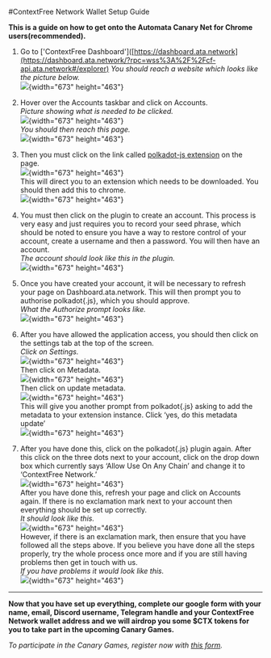 #ContextFree Network Wallet Setup Guide 

**This is a guide on how to get onto the Automata Canary Net for Chrome users(recommended).**  

1. Go to ['ContextFree Dashboard']([https://dashboard.ata.network](https://dashboard.ata.network/?rpc=wss%3A%2F%2Fcf-api.ata.network#/explorer)
*You should reach a website which looks like the picture below.*  
![](../../assets/canaryimg/img1.png){width="673" height="463"}  
  
2. Hover over the Accounts taskbar and click on Accounts.  
*Picture showing what is needed to be clicked.*  
![](../../assets/canaryimg/img2.png){width="673" height="463"}   
*You should then reach this page.*  
![](../../assets/canaryimg/img3.png){width="673" height="463"}  
  
3. Then you must click on the link called [polkadot-js extension](https://chrome.google.com/webstore/detail/polkadot{js}-extension/mopnmbcafieddcagagdcbnhejhlodfdd) on the page.  
![](../../assets/canaryimg/img4.png){width="673" height="463"}  
This will direct you to an extension which needs to be downloaded. You should then add this to chrome.  
![](../../assets/canaryimg/img5.png){width="673" height="463"}  

4. You must then click on the plugin to create an account. This process is very easy and just requires you to record your seed phrase, which should be noted to ensure you have a way to restore control of your account, create a username and then a password. You will then have an account.  
*The account should look like this in the plugin.*  
![](../../assets/canaryimg/img6.png){width="673" height="463"}  

5. Once you have created your account, it will be necessary to refresh your page on Dashboard.ata.network. This will then prompt you to authorise polkadot{.js}, which you should approve.  
*What the Authorize prompt looks like.*  
![](../../assets/canaryimg/img7.png){width="673" height="463"}  

6. After you have allowed the application access, you should then click on the settings tab at the top of the screen.  
*Click on Settings.*  
![](../../assets/canaryimg/img8.png){width="673" height="463"}  
Then click on Metadata.  
![](../../assets/canaryimg/img9.png){width="673" height="463"}  
Then click on update metadata.  
![](../../assets/canaryimg/img10.png){width="673" height="463"}  
This will give you another prompt from polkadot{.js} asking to add the metadata to your extension instance. Click ‘yes, do this metadata update’  
![](../../assets/canaryimg/img11.png){width="673" height="463"}  

7. After you have done this, click on the polkadot{.js} plugin again. After this click on the three dots next to your account, click on the drop down box which currently says ‘Allow Use On Any Chain’ and change it to ‘ContextFree Network.’  
![](../../assets/canaryimg/img12.png){width="673" height="463"}  
After you have done this, refresh your page and click on Accounts again. If there is no exclamation mark next to your account then everything should be set up correctly.  
*It should look like this.*  
![](../../assets/canaryimg/img13.png){width="673" height="463"}  
However, if there is an exclamation mark, then ensure that you have followed all the steps above. If you believe you have done all the steps properly, try the whole process once more and if you are still having problems then get in touch with us.  
*If you have problems it would look like this.*  
![](../../assets/canaryimg/img14.png){width="673" height="463"}  

---

**Now that you have set up everything, complete our google form with your name, email, Discord username, Telegram handle and your ContextFree Network wallet address and we will airdrop you some $CTX tokens for you to take part in the upcoming Canary Games.**  

*To participate in the Canary Games, register now with [this form](https://forms.gle/VnjEjj8x8sNxvW4Q9).*
